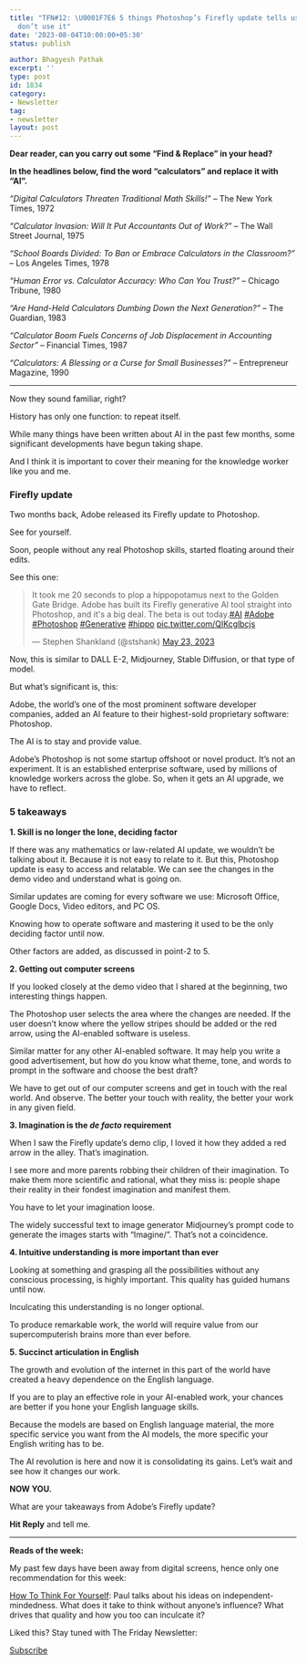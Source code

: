 ```yaml
---
title: "TFN#12: \U0001F7E6 5 things Photoshop’s Firefly update tells us, even if we
  don’t use it"
date: '2023-08-04T10:00:00+05:30'
status: publish

author: Bhagyesh Pathak
excerpt: ''
type: post
id: 1834
category:
- Newsletter
tag:
- newsletter
layout: post
---
```


**Dear reader, can you carry out some “Find & Replace” in your head?**

**In the headlines below, find the word “calculators” and replace it with “AI”.**

*“Digital Calculators Threaten Traditional Math Skills!”* – The New York Times, 1972

*“Calculator Invasion: Will It Put Accountants Out of Work?”* – The Wall Street Journal, 1975

*“School Boards Divided: To Ban or Embrace Calculators in the Classroom?”* – Los Angeles Times, 1978

*“Human Error vs. Calculator Accuracy: Who Can You Trust?”* – Chicago Tribune, 1980

*“Are Hand-Held Calculators Dumbing Down the Next Generation?”* – The Guardian, 1983

*“Calculator Boom Fuels Concerns of Job Displacement in Accounting Sector”* – Financial Times, 1987

*“Calculators: A Blessing or a Curse for Small Businesses?”* – Entrepreneur Magazine, 1990

---

Now they sound familiar, right?

History has only one function: to repeat itself.

While many things have been written about AI in the past few months, some significant developments have begun taking shape.

And I think it is important to cover their meaning for the knowledge worker like you and me.

### Firefly update

Two months back, Adobe released its Firefly update to Photoshop.

See for yourself.

Soon, people without any real Photoshop skills, started floating around their edits.

See this one:

> It took me 20 seconds to plop a hippopotamus next to the Golden Gate Bridge. Adobe has built its Firefly generative AI tool straight into Photoshop, and it's a big deal. The beta is out today.[\#AI](https://twitter.com/hashtag/AI?src=hash&ref_src=twsrc%5Etfw) [\#Adobe](https://twitter.com/hashtag/Adobe?src=hash&ref_src=twsrc%5Etfw) [\#Photoshop](https://twitter.com/hashtag/Photoshop?src=hash&ref_src=twsrc%5Etfw) [\#Generative](https://twitter.com/hashtag/Generative?src=hash&ref_src=twsrc%5Etfw) [\#hippo](https://twitter.com/hashtag/hippo?src=hash&ref_src=twsrc%5Etfw) [pic.twitter.com/QlKcglbcjs](https://t.co/QlKcglbcjs)
> 
> — Stephen Shankland (@stshank) [May 23, 2023](https://twitter.com/stshank/status/1661004117337309186?ref_src=twsrc%5Etfw)

Now, this is similar to DALL E-2, Midjourney, Stable Diffusion, or that type of model.

But what’s significant is, this:

Adobe, the world’s one of the most prominent software developer companies, added an AI feature to their highest-sold proprietary software: Photoshop.

The AI is to stay and provide value.

Adobe’s Photoshop is not some startup offshoot or novel product. It’s not an experiment. It is an established enterprise software, used by millions of knowledge workers across the globe. So, when it gets an AI upgrade, we have to reflect.

### 5 takeaways

**1. Skill is no longer the lone, deciding factor**

If there was any mathematics or law-related AI update, we wouldn’t be talking about it. Because it is not easy to relate to it. But this, Photoshop update is easy to access and relatable. We can see the changes in the demo video and understand what is going on.

Similar updates are coming for every software we use: Microsoft Office, Google Docs, Video editors, and PC OS.

Knowing how to operate software and mastering it used to be the only deciding factor until now.

Other factors are added, as discussed in point-2 to 5.

**2. Getting out computer screens**

If you looked closely at the demo video that I shared at the beginning, two interesting things happen.

The Photoshop user selects the area where the changes are needed. If the user doesn’t know where the yellow stripes should be added or the red arrow, using the AI-enabled software is useless.

Similar matter for any other AI-enabled software. It may help you write a good advertisement, but how do you know what theme, tone, and words to prompt in the software and choose the best draft?

We have to get out of our computer screens and get in touch with the real world. And observe. The better your touch with reality, the better your work in any given field.

**3. Imagination is the *de facto* requirement**

When I saw the Firefly update’s demo clip, I loved it how they added a red arrow in the alley. That’s imagination.

I see more and more parents robbing their children of their imagination. To make them more scientific and rational, what they miss is: people shape their reality in their fondest imagination and manifest them.

You have to let your imagination loose.

The widely successful text to image generator Midjourney’s prompt code to generate the images starts with “Imagine/”. That’s not a coincidence.

**4. Intuitive understanding is more important than ever**

Looking at something and grasping all the possibilities without any conscious processing, is highly important. This quality has guided humans until now.

Inculcating this understanding is no longer optional.

To produce remarkable work, the world will require value from our supercomputerish brains more than ever before.

**5. Succinct articulation in English**

The growth and evolution of the internet in this part of the world have created a heavy dependence on the English language.

If you are to play an effective role in your AI-enabled work, your chances are better if you hone your English language skills.

Because the models are based on English language material, the more specific service you want from the AI models, the more specific your English writing has to be.

The AI revolution is here and now it is consolidating its gains. Let’s wait and see how it changes our work.

**NOW YOU.**

What are your takeaways from Adobe’s Firefly update?

**Hit Reply** and tell me.

---

**Reads of the week:**

My past few days have been away from digital screens, hence only one recommendation for this week:

[How To Think For Yourself](http://paulgraham.com/think.html): Paul talks about his ideas on independent-mindedness. What does it take to think without anyone’s influence? What drives that quality and how you too can inculcate it?

Liked this? Stay tuned with The Friday Newsletter:

[Subscribe](https://sisyphus-notes.ck.page/8a143eebbc)